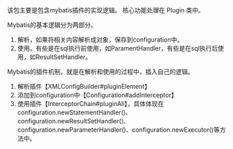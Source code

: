 该包主要是包含mybatis插件的实现逻辑。
核心功能处理在 Plugin 类中。

Mybatis的基本逻辑分为两部分。
1. 解析，如果将相关内容解析成对象，保存到configuration中。
2. 使用。有些是在sql执行前使用，如ParamentHandler，有些是在sql执行后使用，如ResultSetHandler。

Mybatis的插件机制，就是在解析和使用的过程中，插入自己的逻辑。
1. 解析插件【XMLConfigBuilder#pluginElement】
2. 添加到configuration中【Configuration#addInterceptor】
3. 使用插件【InterceptorChain#pluginAll】，具体体现在 configuration.newStatementHandler()、configuration.newResultSetHandler()、configuration.newParameterHandler()、configuration.newExecutor()等方法中。